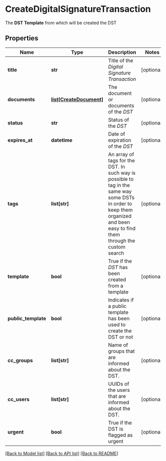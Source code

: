 # CreateDigitalSignatureTransaction

The **DST Template** from which will be created the DST 
## Properties
Name | Type | Description | Notes
------------ | ------------- | ------------- | -------------
**title** | **str** | Title of the _Digital Signature Transaction_ | [optional] 
**documents** | [**list[CreateDocument]**](CreateDocument.md) | The document or documents of the _DST_ | [optional] 
**status** | **str** | Status of the _DST_ | [optional] 
**expires_at** | **datetime** | Date of expiration of the _DST_ | [optional] 
**tags** | **list[str]** | An array of tags for the DST. In such way is possible to tag in the same way some DSTs in order to keep them organized and been easy to find them through the custom search | [optional] 
**template** | **bool** | True if the _DST_ has been created from a template | [optional] 
**public_template** | **bool** | Indicates if a public template has been used to create the DST or not | [optional] 
**cc_groups** | **list[str]** | Name of groups that are informed about the DST. | [optional] 
**cc_users** | **list[str]** | UUIDs of the users that are informed about the DST. | [optional] 
**urgent** | **bool** | True if the DST is flagged as urgent | [optional] 

[[Back to Model list]](../README.md#documentation-for-models) [[Back to API list]](../README.md#documentation-for-api-endpoints) [[Back to README]](../README.md)


